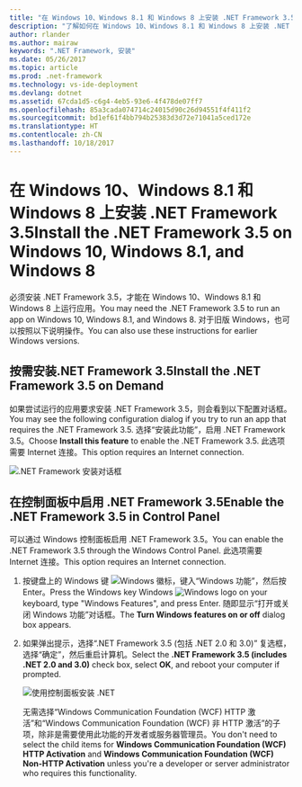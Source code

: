 ```yaml
---
title: "在 Windows 10、Windows 8.1 和 Windows 8 上安装 .NET Framework 3.5"
description: "了解如何在 Windows 10、Windows 8.1 和 Windows 8 上安装 .NET Framework 3.5。"
author: rlander
ms.author: mairaw
keywords: ".NET Framework, 安装"
ms.date: 05/26/2017
ms.topic: article
ms.prod: .net-framework
ms.technology: vs-ide-deployment
ms.devlang: dotnet
ms.assetid: 67cda1d5-c6g4-4eb5-93e6-4f478de07ff7
ms.openlocfilehash: 85a3cada074714c24015d90c26d94551f4f411f2
ms.sourcegitcommit: bd1ef61f4bb794b25383d3d72e71041a5ced172e
ms.translationtype: HT
ms.contentlocale: zh-CN
ms.lasthandoff: 10/18/2017
---
```

# <a name="install-the-net-framework-35-on-windows-10-windows-81-and-windows-8"></a><span data-ttu-id="8df8d-104">在 Windows 10、Windows 8.1 和 Windows 8 上安装 .NET Framework 3.5</span><span class="sxs-lookup"><span data-stu-id="8df8d-104">Install the .NET Framework 3.5 on Windows 10, Windows 8.1, and Windows 8</span></span>

<span data-ttu-id="8df8d-105">必须安装 .NET Framework 3.5，才能在 Windows 10、Windows 8.1 和 Windows 8 上运行应用。</span><span class="sxs-lookup"><span data-stu-id="8df8d-105">You may need the .NET Framework 3.5 to run an app on Windows 10, Windows 8.1, and Windows 8.</span></span> <span data-ttu-id="8df8d-106">对于旧版 Windows，也可以按照以下说明操作。</span><span class="sxs-lookup"><span data-stu-id="8df8d-106">You can also use these instructions for earlier Windows versions.</span></span>

## <a name="install-the-net-framework-35-on-demand"></a><span data-ttu-id="8df8d-107">按需安装.NET Framework 3.5</span><span class="sxs-lookup"><span data-stu-id="8df8d-107">Install the .NET Framework 3.5 on Demand</span></span>

<span data-ttu-id="8df8d-108">如果尝试运行的应用要求安装 .NET Framework 3.5，则会看到以下配置对话框。</span><span class="sxs-lookup"><span data-stu-id="8df8d-108">You may see the following configuration dialog if you try to run an app that requires the .NET Framework 3.5.</span></span> <span data-ttu-id="8df8d-109">选择“安装此功能”，启用 .NET Framework 3.5。</span><span class="sxs-lookup"><span data-stu-id="8df8d-109">Choose **Install this feature** to enable the .NET Framework 3.5.</span></span> <span data-ttu-id="8df8d-110">此选项需要 Internet 连接。</span><span class="sxs-lookup"><span data-stu-id="8df8d-110">This option requires an Internet connection.</span></span>

![.NET Framework 安装对话框](./media/dotnet-framework-installation-dialog.jpg)

## <a name="enable-the-net-framework-35-in-control-panel"></a><span data-ttu-id="8df8d-112">在控制面板中启用 .NET Framework 3.5</span><span class="sxs-lookup"><span data-stu-id="8df8d-112">Enable the .NET Framework 3.5 in Control Panel</span></span>

<span data-ttu-id="8df8d-113">可以通过 Windows 控制面板启用 .NET Framework 3.5。</span><span class="sxs-lookup"><span data-stu-id="8df8d-113">You can enable the .NET Framework 3.5 through the Windows Control Panel.</span></span> <span data-ttu-id="8df8d-114">此选项需要 Internet 连接。</span><span class="sxs-lookup"><span data-stu-id="8df8d-114">This option requires an Internet connection.</span></span>

1. <span data-ttu-id="8df8d-115">按键盘上的 Windows 键 ![Windows 徽标](https://i-msdn.sec.s-msft.com/dynimg/IC721376.jpeg)，键入“Windows 功能”，然后按 Enter。</span><span class="sxs-lookup"><span data-stu-id="8df8d-115">Press the Windows key Windows ![Windows logo](https://i-msdn.sec.s-msft.com/dynimg/IC721376.jpeg) on your keyboard, type "Windows Features", and press Enter.</span></span> <span data-ttu-id="8df8d-116">随即显示“打开或关闭 Windows 功能”对话框。</span><span class="sxs-lookup"><span data-stu-id="8df8d-116">The **Turn Windows features on or off** dialog box appears.</span></span>

2. <span data-ttu-id="8df8d-117">如果弹出提示，选择“.NET Framework 3.5 (包括 .NET 2.0 和 3.0)” 复选框，选择“确定”，然后重启计算机。</span><span class="sxs-lookup"><span data-stu-id="8df8d-117">Select the **.NET Framework 3.5 (includes .NET 2.0 and 3.0)** check box, select **OK**, and reboot your computer if prompted.</span></span>

   ![使用控制面板安装 .NET](./media/dotnet-control-panel.png)

   <span data-ttu-id="8df8d-119">无需选择“Windows Communication Foundation (WCF) HTTP 激活”和“Windows Communication Foundation (WCF) 非 HTTP 激活”的子项，除非是需要使用此功能的开发者或服务器管理员。</span><span class="sxs-lookup"><span data-stu-id="8df8d-119">You don't need to select the child items for **Windows Communication Foundation (WCF) HTTP Activation** and **Windows Communication Foundation (WCF) Non-HTTP Activation** unless you're a developer or server administrator who requires this functionality.</span></span>
